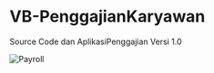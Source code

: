 # VB-PenggajianKaryawan
Source Code dan AplikasiPenggajian Versi 1.0

![Payroll](https://github.com/novri3h/VB-PenggajianKaryawan/assets/25641359/6b6f7891-d4e1-4a28-aa5b-53cd8aa56cf6)
